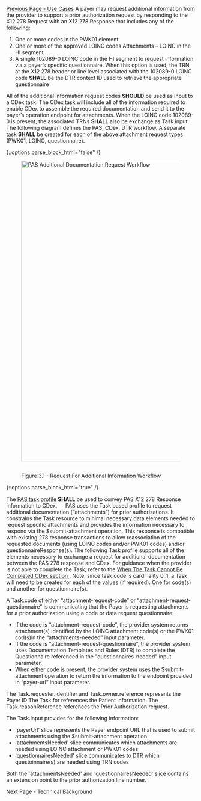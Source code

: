 [Previous Page - Use Cases](usecases.html)
A payer may request additional information from the provider to support a prior authorization request by responding to the X12 278 Request with an X12 278 Response that includes any of the following:

1. One or more codes in the PWK01 element
2. One or more of the approved LOINC codes Attachments – LOINC in the HI segment
3. A single 102089-0 LOINC code in the HI segment to request information via a payer’s specific questionnaire.  When this option is used, the TRN at the X12 278 header or line level associated with the 102089-0 LOINC code **SHALL** be the DTR context ID used to retrieve the appropriate questionnaire 

All of the additional information request codes **SHOULD** be used as input to a CDex task.  The CDex task will include all of the information required to enable CDex to assemble the required documentation and send it to the payer’s operation endpoint for attachments.  When the LOINC code 102089-0 is present, the associated TRNs **SHALL** also be exchange as Task.input.  The following diagram defines the PAS, CDex, DTR workflow. A separate task **SHALL** be created for each of the above attachment request types (PWK01, LOINC, questionnaire).

{::options parse_block_html="false" /}
<figure>
  <img style="padding-top:0;padding-bottom:30px" width="800px" src="pas-additionalinforequest-workflow.png" alt="PAS Additional Documentation Request Workflow"/>
  <figcaption>Figure 3.1 - Request For Additional Information Workflow</figcaption>
</figure>
{::options parse_block_html="true" /}

The [PAS task profile](StructureDefinition-profile-task.html) **SHALL** be used to convey PAS X12 278 Response information to CDex.
 
PAS uses the Task based profile to request additional documentation (“attachments”) for prior authorizations. It constrains the Task resource to minimal necessary data elements needed to request specific attachments and provides the information necessary to respond via the $submit-attachment operation. This response is compatible with existing 278 response transactions to allow reassociation of the requested documents (using LOINC codes and/or PWK01 codes) and/or questionnaireResponse(s).  The following Task profile supports all of the elements necessary to exchange a request for additional documentation between the PAS 278 response and CDex.  For guidance when the provider is not able to complete the Task, refer to the [When The Task Cannot Be Completed CDex section ](http://hl7.org/fhir/us/davinci-cdex/STU2/task-based-approach.html#when-the-task-cannot-be-completed).
Note: since task.code is cardinality 0..1, a Task will need to be created for each of the values (if required).  One for code(s) and another for questionnaire(s).

A Task.code of either “attachment-request-code” or “attachment-request-questionnaire” is communicating that the Payer is requesting attachments for a prior authorization using a code or data request questionnaire:

* If the code is “attachment-request-code”, the provider system returns attachment(s) identified by the LOINC attachment code(s) or the PWK01 cod(s)in the “attachments-needed” input parameter.
* If the code is “attachment-request-questionnaire”, the provider system uses Documentation Templates and Rules (DTR) to complete the Questionnaire referenced in the "questionnaires-needed" input parameter.
* When either code is present, the provider system uses the $submit-attachment operation to return the information to the endpoint provided in “payer-url” input parameter.

The Task.requester.identifier and Task.owner.reference represents the Payer ID
The Task.for references the Patient information.
The Task.reasonReference references the Prior Authorization request.

The Task.input provides for the following information:

* 'payerUrl' slice represents the Payer endpoint URL that is used to submit attachments using the $submit-attachment operation
* 'attachmentsNeeded' slice communicates which attachments are needed using LOINC attachment or PWK01 codes
* 'questionnairesNeeded' slice communicates to DTR which questoinnaire(s) are needed using TRN codes

Both the 'attachmentsNeeded' and 'questionnairesNeeded' slice contains an extension point to the prior authorization line number.

[Next Page - Technical Background](background.html)